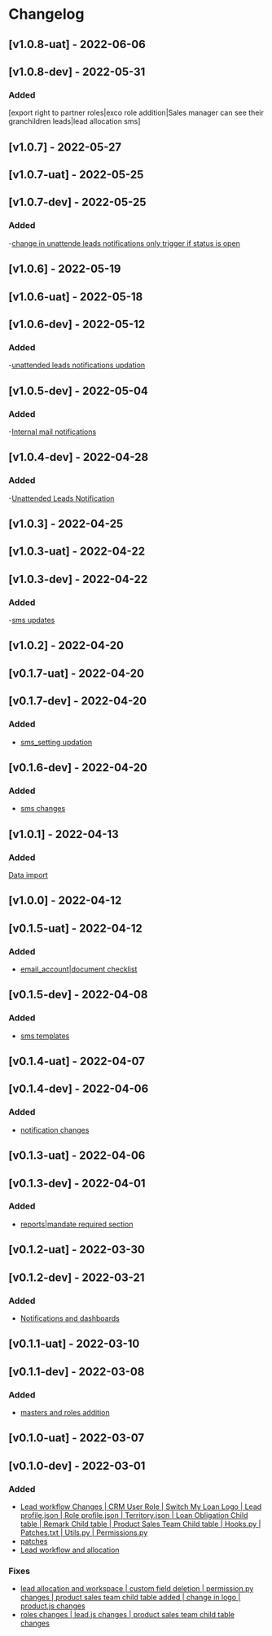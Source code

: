# Changelog

## [v1.0.8-uat] - 2022-06-06
## [v1.0.8-dev] - 2022-05-31

### Added

[export right to partner roles|exco role addition|Sales manager can see their granchildren leads|lead allocation sms]

## [v1.0.7] - 2022-05-27
## [v1.0.7-uat] - 2022-05-25
## [v1.0.7-dev] - 2022-05-25

### Added

-[change in unattende leads notifications only trigger if status is open](https://gitlab.com/atri-tech/atri-maintainers/switch-my-loan/-/merge_requests/41)

## [v1.0.6] - 2022-05-19 
## [v1.0.6-uat] - 2022-05-18
## [v1.0.6-dev] - 2022-05-12

### Added

-[unattended leads notifications updation](https://gitlab.com/atri-tech/atri-maintainers/switch-my-loan/-/merge_requests/36)

## [v1.0.5-dev] - 2022-05-04

### Added

-[Internal mail notifications](https://gitlab.com/atri-tech/atri-maintainers/switch-my-loan/-/merge_requests/35)

## [v1.0.4-dev] - 2022-04-28

### Added

-[Unattended Leads Notification](https://gitlab.com/atri-tech/atri-maintainers/switch-my-loan/-/merge_requests/34)

## [v1.0.3] - 2022-04-25
## [v1.0.3-uat] - 2022-04-22
## [v1.0.3-dev] - 2022-04-22

### Added

-[sms updates](https://gitlab.com/atri-tech/atri-maintainers/switch-my-loan/-/merge_requests/30)

## [v1.0.2] - 2022-04-20
## [v0.1.7-uat] - 2022-04-20
## [v0.1.7-dev] - 2022-04-20

### Added

- [sms_setting updation](https://gitlab.com/atri-tech/atri-maintainers/switch-my-loan/-/merge_requests/27)

## [v0.1.6-dev] - 2022-04-20

### Added

- [sms changes](https://gitlab.com/atri-tech/atri-maintainers/switch-my-loan/-/merge_requests/26)

## [v1.0.1] - 2022-04-13

### Added

[Data import](https://gitlab.com/atri-tech/atri-maintainers/switch-my-loan/-/merge_requests/23)

## [v1.0.0] - 2022-04-12
## [v0.1.5-uat] - 2022-04-12

### Added

- [email_account|document checklist](https://gitlab.com/atri-tech/atri-maintainers/switch-my-loan/-/merge_requests/21)

## [v0.1.5-dev] - 2022-04-08

### Added

- [sms templates](https://gitlab.com/atri-tech/atri-maintainers/switch-my-loan/-/merge_requests/20)

## [v0.1.4-uat] - 2022-04-07
## [v0.1.4-dev] - 2022-04-06

### Added

- [notification changes](https://gitlab.com/atri-tech/atri-maintainers/switch-my-loan/-/merge_requests/18)

## [v0.1.3-uat] - 2022-04-06
## [v0.1.3-dev] - 2022-04-01

### Added

- [reports|mandate required section](https://gitlab.com/atri-tech/atri-maintainers/switch-my-loan/-/merge_requests/16)

## [v0.1.2-uat] - 2022-03-30
## [v0.1.2-dev] - 2022-03-21

### Added

- [Notifications and dashboards](https://gitlab.com/atri-tech/atri-maintainers/switch-my-loan/-/merge_requests/14)


## [v0.1.1-uat] - 2022-03-10
## [v0.1.1-dev] - 2022-03-08

### Added

- [masters and roles addition](https://gitlab.com/atri-tech/atri-maintainers/switch-my-loan/-/merge_requests/11)

## [v0.1.0-uat] - 2022-03-07
## [v0.1.0-dev] - 2022-03-01

### Added

- [Lead workflow Changes | CRM User Role | Switch My Loan Logo | Lead profile.json | Role profile.json | Territory.json | Loan Obligation Child table | Remark Child table | Product Sales Team Child table | Hooks.py | Patches.txt | Utils.py | Permissions.py](https://gitlab.com/atri-tech/atri-maintainers/switch-my-loan/-/merge_requests/3)
- [patches](https://gitlab.com/atri-tech/atri-maintainers/switch-my-loan/-/merge_requests/1)
- [Lead workflow and allocation](https://gitlab.com/atri-tech/atri-maintainers/switch-my-loan/-/merge_requests/9)

### Fixes

- [lead allocation and workspace | custom field deletion | permission.py changes | product sales team child table added | change in logo | product.js changes](https://gitlab.com/atri-tech/atri-maintainers/switch-my-loan/-/merge_requests/6)
- [roles changes | lead.js changes | product sales team child table changes](https://gitlab.com/atri-tech/atri-maintainers/switch-my-loan/-/merge_requests/7)
